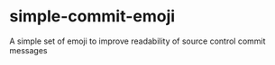 # simple-commit-emoji
A simple set of emoji to improve readability of source control commit messages
